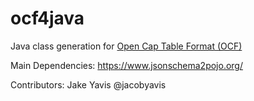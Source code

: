 # ocf4java
Java class generation for [Open Cap Table Format (OCF)](https://github.com/Open-Cap-Table-Coalition/Open-Cap-Format-OCF/)

Main Dependencies:
https://www.jsonschema2pojo.org/

Contributors:
Jake Yavis @jacobyavis
